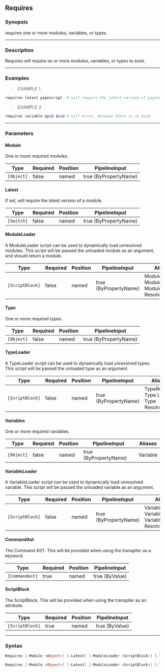 Requires
--------

### Synopsis
requires one or more modules, variables, or types.

---

### Description

Requires will require on or more modules, variables, or types to exist.

---

### Examples
> EXAMPLE 1

```PowerShell
requires latest pipescript  # will require the latest version of pipescript
```
> EXAMPLE 2

```PowerShell
requires variable $pid $sid # will error, because there is no $sid
```

---

### Parameters
#### **Module**
One or more required modules.

|Type      |Required|Position|PipelineInput        |
|----------|--------|--------|---------------------|
|`[Object]`|false   |named   |true (ByPropertyName)|

#### **Latest**
If set, will require the latest version of a module.

|Type      |Required|Position|PipelineInput        |
|----------|--------|--------|---------------------|
|`[Switch]`|false   |named   |true (ByPropertyName)|

#### **ModuleLoader**
A ModuleLoader script can be used to dynamically load unresolved modules.
This script will be passed the unloaded module as an argument, and should return a module.

|Type           |Required|Position|PipelineInput        |Aliases                                             |
|---------------|--------|--------|---------------------|----------------------------------------------------|
|`[ScriptBlock]`|false   |named   |true (ByPropertyName)|ModuleResolver<br/>Module Loader<br/>Module Resolver|

#### **Type**
One or more required types.

|Type      |Required|Position|PipelineInput        |
|----------|--------|--------|---------------------|
|`[Object]`|false   |named   |true (ByPropertyName)|

#### **TypeLoader**
A TypeLoader script can be used to dynamically load unresolved types.
This script will be passed the unloaded type as an argument.

|Type           |Required|Position|PipelineInput        |Aliases                                       |
|---------------|--------|--------|---------------------|----------------------------------------------|
|`[ScriptBlock]`|false   |named   |true (ByPropertyName)|TypeResolver<br/>Type Loader<br/>Type Resolver|

#### **Variables**
One or more required variables.

|Type      |Required|Position|PipelineInput        |Aliases |
|----------|--------|--------|---------------------|--------|
|`[Object]`|false   |named   |true (ByPropertyName)|Variable|

#### **VariableLoader**
A VariableLoader script can be used to dynamically load unresolved variable.
This script will be passed the unloaded variable as an argument.

|Type           |Required|Position|PipelineInput        |Aliases                                                   |
|---------------|--------|--------|---------------------|----------------------------------------------------------|
|`[ScriptBlock]`|false   |named   |true (ByPropertyName)|VariableResolver<br/>Variable Loader<br/>Variable Resolver|

#### **CommandAst**
The Command AST.  This will be provided when using the transpiler as a keyword.

|Type          |Required|Position|PipelineInput |
|--------------|--------|--------|--------------|
|`[CommandAst]`|true    |named   |true (ByValue)|

#### **ScriptBlock**
The ScriptBlock.  This will be provided when using the transpiler as an attribute.

|Type           |Required|Position|PipelineInput |
|---------------|--------|--------|--------------|
|`[ScriptBlock]`|true    |named   |true (ByValue)|

---

### Syntax
```PowerShell
Requires [-Module <Object>] [-Latest] [-ModuleLoader <ScriptBlock>] [-Type <Object>] [-TypeLoader <ScriptBlock>] [-Variables <Object>] [-VariableLoader <ScriptBlock>] -CommandAst <CommandAst> [<CommonParameters>]
```
```PowerShell
Requires [-Module <Object>] [-Latest] [-ModuleLoader <ScriptBlock>] [-Type <Object>] [-TypeLoader <ScriptBlock>] [-Variables <Object>] [-VariableLoader <ScriptBlock>] -ScriptBlock <ScriptBlock> [<CommonParameters>]
```
